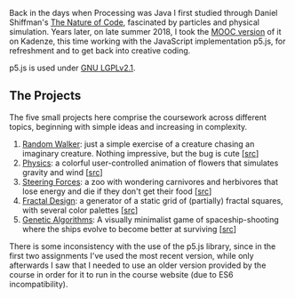 Back in the days when Processing was Java I first studied through Daniel Shiffman's [The Nature of Code](https://natureofcode.com/), fascinated by particles and physical simulation. Years later, on late summer 2018, I took the [MOOC version](https://www.kadenze.com/courses/the-nature-of-code-ii/info) of it on Kadenze, this time working with the JavaScript implementation p5.js, for refreshment and to get back into creative coding.

p5.js is used under [GNU LGPLv2.1](https://github.com/processing/p5.js/blob/master/license.txt).

## The Projects

The five small projects here comprise the coursework across different topics, beginning with simple ideas and increasing in complexity.

1. [Random Walker](https://adql.github.io/nature-of-code-cw/1-random-walker/): just a simple exercise of a creature chasing an imaginary creature. Nothing impressive, but the bug is cute [[src](https://github.com/adql/nature-of-code-cw/tree/master/1-random-walker)]
2. [Physics](https://adql.github.io/nature-of-code-cw/2-physics/): a colorful user-controlled animation of flowers that simulates gravity and wind [[src](https://github.com/adql/nature-of-code-cw/tree/master/2-physics)]
3. [Steering Forces](https://adql.github.io/nature-of-code-cw/3-steering-forces/): a zoo with wondering carnivores and herbivores that lose energy and die if they don't get their food [[src](https://github.com/adql/nature-of-code-cw/tree/master/3-steering-forces)]
4. [Fractal Design](https://adql.github.io/nature-of-code-cw/4-fractal-design/): a generator of a static grid of (partially) fractal squares, with several color palettes [[src](https://github.com/adql/nature-of-code-cw/tree/master/4-fractal-design)]
5. [Genetic Algorithms](https://adql.github.io/nature-of-code-cw/5-genetic-algorithms/): A visually minimalist game of spaceship-shooting where the ships evolve to become better at surviving [[src](https://github.com/adql/nature-of-code-cw/tree/master/5-genetic-algorithms)]

There is some inconsistency with the use of the p5.js library, since in the first two assignments I've used the most recent version, while only afterwards I saw that I needed to use an older version provided by the course in order for it to run in the course website (due to ES6 incompatibility).
